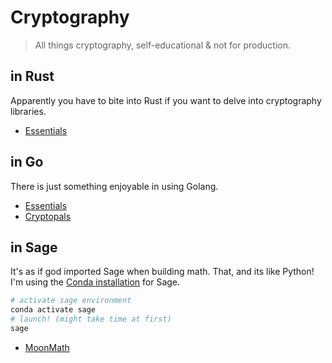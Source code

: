 # Cryptography

> All things cryptography, self-educational & not for production.

## in Rust

Apparently you have to bite into Rust if you want to delve into cryptography libraries.

- [Essentials](./rust/essentials/)

## in Go

There is just something enjoyable in using Golang.

- [Essentials](./go/essentials/)
- [Cryptopals](./go/cryptopals/)

## in Sage

It's as if god imported Sage when building math. That, and its like Python! I'm using the [Conda installation](https://doc.sagemath.org/html/en/installation/conda.html) for Sage.

```sh
# activate sage environment
conda activate sage
# launch! (might take time at first)
sage
```

- [MoonMath](./sage/moonmath/)
